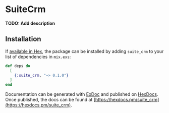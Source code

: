 # SuiteCrm

**TODO: Add description**

## Installation

If [available in Hex](https://hex.pm/docs/publish), the package can be installed
by adding `suite_crm` to your list of dependencies in `mix.exs`:

```elixir
def deps do
  [
    {:suite_crm, "~> 0.1.0"}
  ]
end
```

Documentation can be generated with [ExDoc](https://github.com/elixir-lang/ex_doc)
and published on [HexDocs](https://hexdocs.pm). Once published, the docs can
be found at [https://hexdocs.pm/suite_crm](https://hexdocs.pm/suite_crm).

